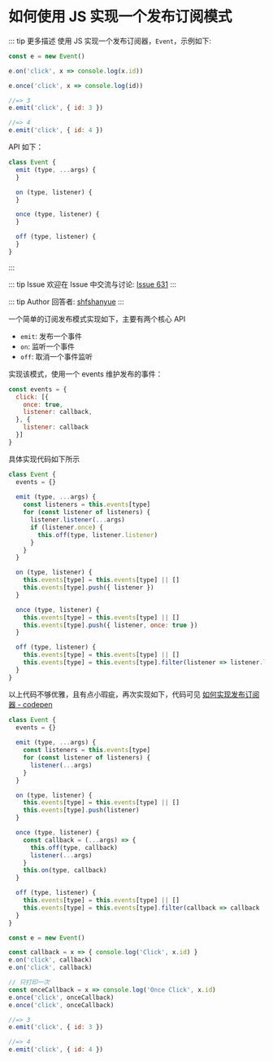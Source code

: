 # 如何使用 JS 实现一个发布订阅模式

::: tip 更多描述 
 使用 JS 实现一个发布订阅器，`Event`，示例如下:

``` js
const e = new Event()

e.on('click', x => console.log(x.id))

e.once('click', x => console.log(id))

//=> 3
e.emit('click', { id: 3 })

//=> 4
e.emit('click', { id: 4 })

```

API 如下：

``` js
class Event {
  emit (type, ...args) {
  }

  on (type, listener) {
  }

  once (type, listener) {
  }

  off (type, listener) {
  }
}
``` 
::: 

::: tip Issue 
 欢迎在 Issue 中交流与讨论: [Issue 631](https://github.com/shfshanyue/Daily-Question/issues/631) 
:::

::: tip Author 
回答者: [shfshanyue](https://github.com/shfshanyue) 
:::

一个简单的订阅发布模式实现如下，主要有两个核心 API

+ `emit`: 发布一个事件
+ `on`: 监听一个事件
+ `off`: 取消一个事件监听

实现该模式，使用一个 events 维护发布的事件：

``` js
const events = {
  click: [{
    once: true,
    listener: callback,
  }, {
    listener: callback
  }]
}
```

具体实现代码如下所示

``` js
class Event {
  events = {}
 
  emit (type, ...args) {
    const listeners = this.events[type]
    for (const listener of listeners) {
      listener.listener(...args)
      if (listener.once) {
        this.off(type, listener.listener)
      }
    }
  }

  on (type, listener) {
    this.events[type] = this.events[type] || []
    this.events[type].push({ listener })
  }

  once (type, listener) {
    this.events[type] = this.events[type] || []
    this.events[type].push({ listener, once: true })
  }

  off (type, listener) {
    this.events[type] = this.events[type] || []
    this.events[type] = this.events[type].filter(listener => listener.listener !== listener)
  }
}
```

以上代码不够优雅，且有点小瑕疵，再次实现如下，代码可见 [如何实现发布订阅器  - codepen](https://codepen.io/shanyue/pen/WNjprpe?editors=0012)

``` js
class Event {
  events = {}
 
  emit (type, ...args) {
    const listeners = this.events[type]
    for (const listener of listeners) {
      listener(...args)
    }
  }

  on (type, listener) {
    this.events[type] = this.events[type] || []
    this.events[type].push(listener)
  }

  once (type, listener) {
    const callback = (...args) => {
      this.off(type, callback)
      listener(...args)
    }
    this.on(type, callback)
  }

  off (type, listener) {
    this.events[type] = this.events[type] || []
    this.events[type] = this.events[type].filter(callback => callback !== listener)
  }
}

const e = new Event()

const callback = x => { console.log('Click', x.id) }
e.on('click', callback)
e.on('click', callback)

// 只打印一次
const onceCallback = x => console.log('Once Click', x.id)
e.once('click', onceCallback)
e.once('click', onceCallback)

//=> 3
e.emit('click', { id: 3 })

//=> 4
e.emit('click', { id: 4 })
```